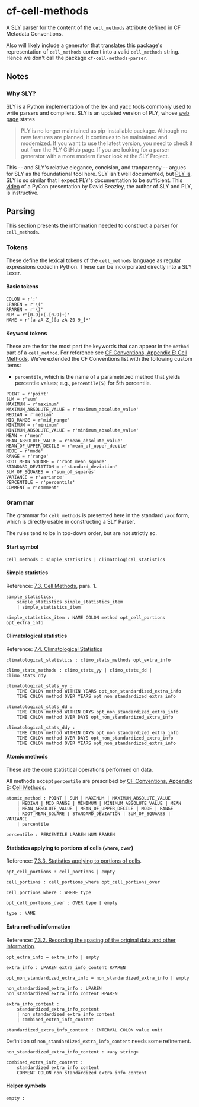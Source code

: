 # cf-cell-methods

A [SLY](https://github.com/dabeaz/sly) parser for the content of the 
[`cell_methods`](http://cfconventions.org/Data/cf-conventions/cf-conventions-1.8/cf-conventions.html#cell-methods) 
attribute defined in CF Metadata Conventions.

Also will likely include a generator that translates this package's 
representation of `cell_methods` content into a valid `cell_methods` string.
Hence we don't call the package `cf-cell-methods-parser`.

## Notes

### Why SLY?

SLY is a Python implementation of the lex and yacc tools commonly used to 
write parsers and compilers. SLY is an updated version of PLY, whose
[web page](http://www.dabeaz.com/ply/index.html) states

> PLY is no longer maintained as pip-installable package. Although no new 
> features are planned, it continues to be maintained and modernized. 
> If you want to use the latest version, you need to check it out from the 
> PLY GitHub page. If you are looking for a parser generator with a more 
> modern flavor look at the SLY Project.

This -- and SLY's relative elegance, concision, and tranparency -- 
argues for SLY as the foundational tool here. SLY isn't well documented,
but [PLY is](http://www.dabeaz.com/ply/ply.html). SLY is so similar that 
I expect PLY's documentation to be sufficient. 
This [video](https://www.youtube.com/watch?v=zJ9z6Ge-vXs) of a PyCon
presentation by David Beazley, the author of SLY and PLY, is instructive.

## Parsing

This section presents the information needed to construct a parser for
`cell_methods`.

### Tokens

These define the lexical tokens of the `cell_methods` language as
regular expressions coded in Python. These can be incorporated directly into
a SLY Lexer.

#### Basic tokens

```
COLON = r':'
LPAREN = r'\('
RPAREN = r'\)'
NUM = r'[0-9]+(.[0-9]+)'
NAME = r'[a-zA-Z_][a-zA-Z0-9_]*'
```

#### Keyword tokens

These are the for the most part the keywords that can appear in the
`method` part of a `cell_method`. For reference see 
[CF Conventions, Appendix E: Cell Methods](http://cfconventions.org/Data/cf-conventions/cf-conventions-1.8/cf-conventions.html#appendix-cell-methods).
We've extended the CF Conventions list with the following custom items:

- `percentile`, which is the name of a parametrized method that yields
   percentile values; e.g., `percentile(5)` for 5th percentile.

```
POINT = r'point'
SUM = r'sum'
MAXIMUM = r'maximum'
MAXIMUM_ABSOLUTE_VALUE = r'maximum_absolute_value'
MEDIAN = r'median'
MID_RANGE = r'mid_range'
MINIMUM = r'minimum'
MINIMUM_ABSOLUTE_VALUE = r'minimum_absolute_value'
MEAN = r'mean' 
MEAN_ABSOLUTE_VALUE = r'mean_absolute_value'
MEAN_OF_UPPER_DECILE = r'mean_of_upper_decile'
MODE = r'mode'
RANGE = r'range' 
ROOT_MEAN_SQUARE = r'root_mean_square'
STANDARD_DEVIATION = r'standard_deviation'
SUM_OF_SQUARES = r'sum_of_squares'
VARIANCE = r'variance' 
PERCENTILE = r'percentile'
COMMENT = r'comment'
```

### Grammar

The grammar for `cell_methods` is presented here in the standard `yacc` form,
which is directly usable in constructing a SLY Parser.

The rules tend to be in top-down order, but are not strictly so.

#### Start symbol

```
cell_methods : simple_statistics | climatological_statistics
```

#### Simple statistics

Reference: 
[7.3. Cell Methods](http://cfconventions.org/Data/cf-conventions/cf-conventions-1.8/cf-conventions.html#cell-methods),
para. 1.

```
simple_statistics: 
    simple_statistics simple_statistics_item 
    | simple_statistics_item
```
```
simple_statistics_item : NAME COLON method opt_cell_portions opt_extra_info
```

#### Climatological statistics

Reference: 
[7.4. Climatological Statistics](http://cfconventions.org/Data/cf-conventions/cf-conventions-1.8/cf-conventions.html#climatological-statistics)

```
climatological_statistics : climo_stats_methods opt_extra_info
```
```
climo_stats_methods : climo_stats_yy | climo_stats_dd | climo_stats_ddy
```
```
climatological_stats_yy : 
    TIME COLON method WITHIN YEARS opt_non_standardized_extra_info
    TIME COLON method OVER YEARS opt_non_standardized_extra_info
```
```
climatological_stats_dd : 
    TIME COLON method WITHIN DAYS opt_non_standardized_extra_info
    TIME COLON method OVER DAYS opt_non_standardized_extra_info
```
```
climatological_stats_ddy : 
    TIME COLON method WITHIN DAYS opt_non_standardized_extra_info
    TIME COLON method OVER DAYS opt_non_standardized_extra_info
    TIME COLON method OVER YEARS opt_non_standardized_extra_info
```

#### Atomic methods

These are the core statistical operations performed on data.

All methods except `percentile` are prescribed by 
[CF Conventions, Appendix E: Cell Methods](http://cfconventions.org/Data/cf-conventions/cf-conventions-1.8/cf-conventions.html#appendix-cell-methods).

```
atomic_method : POINT | SUM | MAXIMUM | MAXIMUM_ABSOLUTE_VALUE
    | MEDIAN | MID_RANGE | MINIMUM | MINIMUM_ABSOLUTE_VALUE | MEAN 
    | MEAN_ABSOLUTE_VALUE | MEAN_OF_UPPER_DECILE | MODE | RANGE 
    | ROOT_MEAN_SQUARE | STANDARD_DEVIATION | SUM_OF_SQUARES | VARIANCE 
    | percentile
```

```
percentile : PERCENTILE LPAREN NUM RPAREN
```

#### Statistics applying to portions of cells (`where`, `over`)

Reference:
[7.3.3. Statistics applying to portions of cells](http://cfconventions.org/Data/cf-conventions/cf-conventions-1.8/cf-conventions.html#statistics-applying-portions).

```
opt_cell_portions : cell_portions | empty
```
```
cell_portions : cell_portions_where opt_cell_portions_over
```
```
cell_portions_where : WHERE type 
```
```
opt_cell_portions_over : OVER type | empty
```
```
type : NAME
```

#### Extra method information

Reference:
[7.3.2. Recording the spacing of the original data and other information](http://cfconventions.org/Data/cf-conventions/cf-conventions-1.8/cf-conventions.html#recording-spacing-original-data).

```
opt_extra_info = extra_info | empty
```
```
extra_info : LPAREN extra_info_content RPAREN
```

```
opt_non_standardized_extra_info = non_standardized_extra_info | empty
```
```
non_standardized_extra_info : LPAREN non_standardized_extra_info_content RPAREN
```

```
extra_info_content : 
    standardized_extra_info_content 
    | non_standardized_extra_info_content
    | combined_extra_info_content
```
```
standardized_extra_info_content : INTERVAL COLON value unit
```

Definition of `non_standardized_extra_info_content` needs some refinement.
```
non_standardized_extra_info_content : <any string>
```

```
combined_extra_info_content : 
    standardized_extra_info_content 
    COMMENT COLON non_standardized_extra_info_content
```

#### Helper symbols

```
empty :
```

